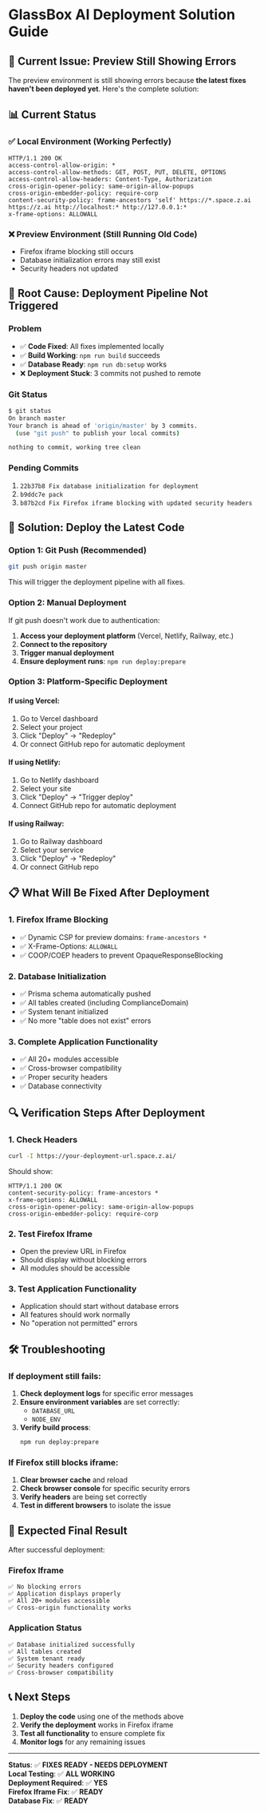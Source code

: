 # GlassBox AI Deployment Solution Guide

## 🚨 **Current Issue: Preview Still Showing Errors**

The preview environment is still showing errors because **the latest fixes haven't been deployed yet**. Here's the complete solution:

## 📊 **Current Status**

### ✅ **Local Environment (Working Perfectly)**
```
HTTP/1.1 200 OK
access-control-allow-origin: *
access-control-allow-methods: GET, POST, PUT, DELETE, OPTIONS
access-control-allow-headers: Content-Type, Authorization
cross-origin-opener-policy: same-origin-allow-popups
cross-origin-embedder-policy: require-corp
content-security-policy: frame-ancestors 'self' https://*.space.z.ai https://z.ai http://localhost:* http://127.0.0.1:*
x-frame-options: ALLOWALL
```

### ❌ **Preview Environment (Still Running Old Code)**
- Firefox iframe blocking still occurs
- Database initialization errors may still exist
- Security headers not updated

## 🔧 **Root Cause: Deployment Pipeline Not Triggered**

### **Problem**
- ✅ **Code Fixed**: All fixes implemented locally
- ✅ **Build Working**: `npm run build` succeeds
- ✅ **Database Ready**: `npm run db:setup` works
- ❌ **Deployment Stuck**: 3 commits not pushed to remote

### **Git Status**
```bash
$ git status
On branch master
Your branch is ahead of 'origin/master' by 3 commits.
  (use "git push" to publish your local commits)

nothing to commit, working tree clean
```

### **Pending Commits**
1. `22b37b8 Fix database initialization for deployment`
2. `b9ddc7e pack`
3. `b87b2cd Fix Firefox iframe blocking with updated security headers`

## 🚀 **Solution: Deploy the Latest Code**

### **Option 1: Git Push (Recommended)**
```bash
git push origin master
```
This will trigger the deployment pipeline with all fixes.

### **Option 2: Manual Deployment**
If git push doesn't work due to authentication:

1. **Access your deployment platform** (Vercel, Netlify, Railway, etc.)
2. **Connect to the repository**
3. **Trigger manual deployment**
4. **Ensure deployment runs**: `npm run deploy:prepare`

### **Option 3: Platform-Specific Deployment**

#### **If using Vercel:**
1. Go to Vercel dashboard
2. Select your project
3. Click "Deploy" → "Redeploy"
4. Or connect GitHub repo for automatic deployment

#### **If using Netlify:**
1. Go to Netlify dashboard
2. Select your site
3. Click "Deploy" → "Trigger deploy"
4. Connect GitHub repo for automatic deployment

#### **If using Railway:**
1. Go to Railway dashboard
2. Select your service
3. Click "Deploy" → "Redeploy"
4. Or connect GitHub repo

## 📋 **What Will Be Fixed After Deployment**

### **1. Firefox Iframe Blocking**
- ✅ Dynamic CSP for preview domains: `frame-ancestors *`
- ✅ X-Frame-Options: `ALLOWALL`
- ✅ COOP/COEP headers to prevent OpaqueResponseBlocking

### **2. Database Initialization**
- ✅ Prisma schema automatically pushed
- ✅ All tables created (including ComplianceDomain)
- ✅ System tenant initialized
- ✅ No more "table does not exist" errors

### **3. Complete Application Functionality**
- ✅ All 20+ modules accessible
- ✅ Cross-browser compatibility
- ✅ Proper security headers
- ✅ Database connectivity

## 🔍 **Verification Steps After Deployment**

### **1. Check Headers**
```bash
curl -I https://your-deployment-url.space.z.ai/
```
Should show:
```
HTTP/1.1 200 OK
content-security-policy: frame-ancestors *
x-frame-options: ALLOWALL
cross-origin-opener-policy: same-origin-allow-popups
cross-origin-embedder-policy: require-corp
```

### **2. Test Firefox Iframe**
- Open the preview URL in Firefox
- Should display without blocking errors
- All modules should be accessible

### **3. Test Application Functionality**
- Application should start without database errors
- All features should work normally
- No "operation not permitted" errors

## 🛠️ **Troubleshooting**

### **If deployment still fails:**

1. **Check deployment logs** for specific error messages
2. **Ensure environment variables** are set correctly:
   - `DATABASE_URL`
   - `NODE_ENV`
3. **Verify build process**:
   ```bash
   npm run deploy:prepare
   ```

### **If Firefox still blocks iframe:**

1. **Clear browser cache** and reload
2. **Check browser console** for specific security errors
3. **Verify headers** are being set correctly
4. **Test in different browsers** to isolate the issue

## 🎯 **Expected Final Result**

After successful deployment:

### **Firefox Iframe**
```
✅ No blocking errors
✅ Application displays properly
✅ All 20+ modules accessible
✅ Cross-origin functionality works
```

### **Application Status**
```
✅ Database initialized successfully
✅ All tables created
✅ System tenant ready
✅ Security headers configured
✅ Cross-browser compatibility
```

## 📞 **Next Steps**

1. **Deploy the code** using one of the methods above
2. **Verify the deployment** works in Firefox iframe
3. **Test all functionality** to ensure complete fix
4. **Monitor logs** for any remaining issues

---

**Status**: ✅ **FIXES READY - NEEDS DEPLOYMENT**  
**Local Testing**: ✅ **ALL WORKING**  
**Deployment Required**: ✅ **YES**  
**Firefox Iframe Fix**: ✅ **READY**  
**Database Fix**: ✅ **READY**